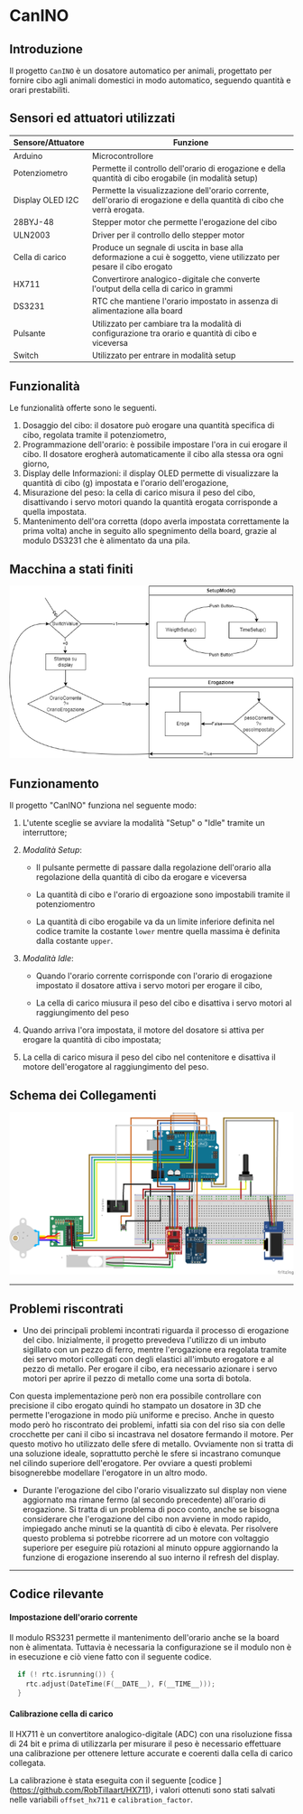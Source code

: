 # CanINO

## Introduzione

Il progetto `CanINO` è un dosatore automatico per animali, progettato per fornire cibo agli animali domestici in modo automatico, seguendo quantità e orari prestabiliti.

## Sensori ed attuatori utilizzati

| Sensore/Attuatore | Funzione                                                                                                                |
| ----------------- | ----------------------------------------------------------------------------------------------------------------------- |
| Arduino           | Microcontrollore                                                                                                        |
| Potenziometro     | Permette il controllo dell'orario di erogazione e della quantità di cibo erogabile (in modalità setup)                                                  |
| Display OLED I2C  | Permette la visualizzazione dell'orario corrente, dell'orario di erogazione e della quantità dì cibo che verrà erogata. |
| 28BYJ-48          | Stepper motor che permette l'erogazione del cibo                                                                        |
| ULN2003           | Driver per il controllo dello stepper motor                                                                             |
| Cella di carico   | Produce un segnale di uscita in base alla deformazione a cui è soggetto, viene utilizzato per pesare il cibo erogato    |
| HX711             | Convertirore analogico-digitale che converte l'output della cella di carico in grammi                                   |
| DS3231            | RTC che mantiene l'orario impostato in assenza di alimentazione alla board                                              |
| Pulsante          | Utilizzato per cambiare tra la modalità di configurazione tra orario e quantità di cibo e viceversa                     |
| Switch            | Utilizzato per entrare in modalità setup                                                                                |

## Funzionalità

Le funzionalità offerte sono le seguenti.

1. Dosaggio del cibo: il dosatore può erogare una quantità specifica di cibo, regolata tramite il potenziometro,
2. Programmazione dell'orario: è possibile impostare l'ora in cui erogare il cibo. Il dosatore erogherà automaticamente il cibo alla stessa ora ogni giorno,
3. Display delle Informazioni: il display OLED permette di visualizzare la quantità di cibo (g) impostata e l'orario dell'erogazione,
4. Misurazione del peso: la cella di carico misura il peso del cibo, disattivando i servo motori quando la quantità erogata corrisponde a quella impostata.
5. Mantenimento dell'ora corretta (dopo averla impostata correttamente la prima volta) anche in seguito allo spegnimento della board, grazie al modulo DS3231 che è alimentato da una pila.

## Macchina a stati finiti

![](https://github.com/Pasinim/CanINO/blob/main/images/fsm.drawio.png)

## Funzionamento

Il progetto "CanINO" funziona nel seguente modo:

1. L'utente sceglie se avviare la modalità "Setup" o "Idle" tramite un interruttore;

2. _Modalità Setup_:
   
   - Il pulsante permette di passare dalla regolazione dell'orario alla regolazione della quantità di cibo da erogare e viceversa
   
   - La quantità di cibo e l'orario di ergoazione sono impostabili tramite il potenziomentro
   
   - La quantità di cibo erogabile va da un limite inferiore definita nel codice tramite la costante `lower` mentre quella massima è definita dalla costante `upper`.

3. _Modalità Idle_:
   
   - Quando l'orario corrente corrisponde con l'orario di erogazione impostato il dosatore attiva i servo motori per erogare il cibo,
   
   - La cella di carico miusura il peso del cibo e disattiva i servo motori al raggiungimento del peso

4. Quando arriva l'ora impostata, il motore del dosatore si attiva per erogare la quantità di cibo impostata;

5. La cella di carico misura il peso del cibo nel contenitore e disattiva il motore dell'erogatore al raggiungimento del peso.

## Schema dei Collegamenti

![](https://github.com/Pasinim/CanINO/blob/main/images/CanINO_bb.png)


---

## Problemi riscontrati

- Uno dei principali problemi incontrati riguarda il processo di erogazione del cibo. Inizialmente, il progetto prevedeva l'utilizzo di un imbuto sigillato con un pezzo di ferro, mentre l'erogazione era regolata tramite dei servo motori collegati con degli elastici all'imbuto erogatore e al pezzo di metallo. Per erogare il cibo, era necessario azionare i servo motori per aprire il pezzo di metallo come una sorta di botola.

Con questa implementazione però non era possibile controllare con precisione il cibo erogato quindi ho stampato un dosatore in 3D che permette l'erogazione in modo più uniforme e preciso. Anche in questo modo però ho riscontrato dei problemi, infatti sia con del riso sia con delle crocchette per cani il cibo si incastrava nel dosatore fermando il motore. Per questo motivo ho utilizzato delle sfere di metallo. Ovviamente non si tratta di una soluzione ideale, soprattutto perchè le sfere si incastrano comunque nel cilindo superiore dell'erogatore. Per ovviare a questi problemi bisognerebbe modellare l'erogatore in un altro modo.

- Durante l'erogazione del cibo l'orario visualizzato sul display non viene aggiornato ma rimane fermo (al secondo precedente) all'orario di erogazione. Si tratta di un problema di poco conto, anche se bisogna considerare che l'erogazione del cibo non avviene in modo rapido, impiegado anche minuti se la quantità di cibo è elevata. Per risolvere questo problema si potrebbe ricorrere ad un motore con voltaggio superiore per eseguire più rotazioni al minuto oppure aggiornando la funzione di erogazione inserendo al suo interno il refresh del display.

---

## Codice rilevante

#### Impostazione dell'orario corrente

Il modulo RS3231 permette il mantenimento dell'orario anche se la board non è alimentata. Tuttavia è necessaria la configurazione se il modulo non è in esecuzione e ciò viene fatto con il seguente codice.

```c
  if (! rtc.isrunning()) {
    rtc.adjust(DateTime(F(__DATE__), F(__TIME__)));
  }
```

#### Calibrazione cella di carico

Il HX711 è un convertitore analogico-digitale (ADC) con una risoluzione fissa di 24 bit e prima di utilizzarla per misurare il peso è necessario effettuare una calibrazione per ottenere letture accurate e coerenti dalla cella di carico collegata.

La calibrazione è stata eseguita con il seguente [codice ]
(https://github.com/RobTillaart/HX711), i valori ottenuti sono stati salvati nelle variabili `offset_hx711` e `calibration_factor`.

